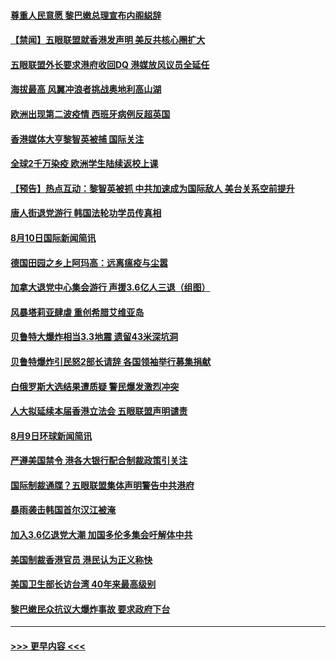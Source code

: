 #### [尊重人民意愿 黎巴嫩总理宣布内阁縂辞](../pages/prog202/a102915134.md?t=08102351) 
#### [【禁闻】五眼联盟就香港发声明 美反共核心圈扩大](../pages/prog202/a102915115.md?t=08102351) 
#### [五眼联盟外长要求港府收回DQ 港媒放风议员全延任](../pages/prog202/a102915086.md?t=08102351) 
#### [海拔最高 风翼冲浪者挑战奥地利高山湖](../pages/prog202/a102915107.md?t=08102351) 
#### [欧洲出现第二波疫情 西班牙病例反超英国](../pages/prog202/a102915073.md?t=08102351) 
#### [香港媒体大亨黎智英被捕  国际关注](../pages/prog202/a102914978.md?t=08102351) 
#### [全球2千万染疫 欧洲学生陆续返校上课](../pages/prog202/a102914975.md?t=08102351) 
#### [【预告】热点互动：黎智英被抓 中共加速成为国际敌人 美台关系空前提升](../pages/prog202/a102914919.md?t=08102351) 
#### [唐人街退党游行 韩国法轮功学员传真相](../pages/prog202/a102914923.md?t=08102351) 
#### [8月10日国际新闻简讯](../pages/prog202/a102914780.md?t=08102351) 
#### [德国田园之乡上阿玛高：远离瘟疫与尘嚣](../pages/prog202/a102914788.md?t=08102351) 
#### [加拿大退党中心集会游行 声援3.6亿人三退（组图）](../pages/prog202/a102914724.md?t=08102351) 
#### [风暴塔莉亚肆虐 重创希腊艾维亚岛](../pages/prog202/a102914644.md?t=08102351) 
#### [贝鲁特大爆炸相当3.3地震 遗留43米深坑洞](../pages/prog202/a102914593.md?t=08102351) 
#### [贝鲁特爆炸引民怒2部长请辞 各国领袖举行募集捐献](../pages/prog202/a102914546.md?t=08102351) 
#### [白俄罗斯大选结果遭质疑 警民爆发激烈冲突](../pages/prog202/a102914471.md?t=08102351) 
#### [人大拟延续本届香港立法会 五眼联盟声明谴责](../pages/prog202/a102914375.md?t=08102351) 
#### [8月9日环球新闻简讯](../pages/prog202/a102914359.md?t=08102351) 
#### [严遵美国禁令 港各大银行配合制裁政策引关注](../pages/prog202/a102914323.md?t=08102351) 
#### [国际制裁通牒？五眼联盟集体声明警告中共港府](../pages/prog202/a102914329.md?t=08102351) 
#### [暴雨袭击韩国首尔汉江被淹](../pages/prog202/a102914339.md?t=08102351) 
#### [加入3.6亿退党大潮 加国多伦多集会吁解体中共](../pages/prog202/a102914337.md?t=08102351) 
#### [美国制裁香港官员 港民认为正义称快](../pages/prog202/a102914278.md?t=08102351) 
#### [美国卫生部长访台湾 40年来最高级别](../pages/prog202/a102914276.md?t=08102351) 
#### [黎巴嫩民众抗议大爆炸事故 要求政府下台](../pages/prog202/a102914268.md?t=08102351) 

----
#### [ >>> 更早内容 <<< ](../indexes/prog202-earlier.md)
